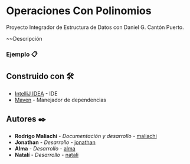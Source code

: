 # Operaciones Con Polinomios

Proyecto Integrador de Estructura de Datos con Daniel G. Cantón Puerto.

~~Descripción

### Ejemplo 📋



## Construido con 🛠️

* [IntelliJ IDEA](https://www.jetbrains.com/es-es/idea/) - IDE
* [Maven](https://maven.apache.org/) - Manejador de dependencias

## Autores ✒️

* **Rodrigo Maliachi** - *Documentación y desarrollo* - [maliachi](https://github.com/RodrigoMaliachi)
* **Jonathan** - *Desarrollo* - [jonathan](https://github.com/Jony190229)
* **Alma** - *Desarrollo* - [alma](https://github.com/AlmaOS)
* **Natalí** - *Desarrollo* - [natali](https://github.com/NataliOA)